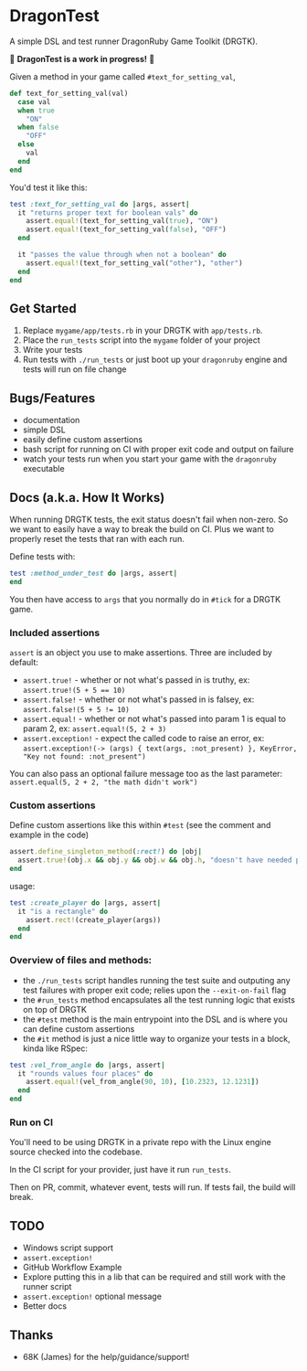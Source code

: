 # DragonTest

A simple DSL and test runner DragonRuby Game Toolkit (DRGTK).

🚧 **DragonTest is a work in progress!** 🚧

Given a method in your game called `#text_for_setting_val`,

``` ruby
def text_for_setting_val(val)
  case val
  when true
    "ON"
  when false
    "OFF"
  else
    val
  end
end
```

You'd test it like this:

``` ruby
test :text_for_setting_val do |args, assert|
  it "returns proper text for boolean vals" do
    assert.equal!(text_for_setting_val(true), "ON")
    assert.equal!(text_for_setting_val(false), "OFF")
  end

  it "passes the value through when not a boolean" do
    assert.equal!(text_for_setting_val("other"), "other")
  end
end
```

## Get Started

1. Replace `mygame/app/tests.rb` in your DRGTK with `app/tests.rb`.
2. Place the `run_tests` script into the `mygame` folder of your project
3. Write your tests
4. Run tests with `./run_tests` or just boot up your `dragonruby` engine and tests will run on file change

## Bugs/Features

- documentation
- simple DSL
- easily define custom assertions
- bash script for running on CI with proper exit code and output on failure
- watch your tests run when you start your game with the `dragonruby` executable

## Docs (a.k.a. How It Works)

When running DRGTK tests, the exit status doesn't fail when non-zero. So we want to easily have a way to break the build on CI. Plus we want to properly reset the tests that ran with each run.

Define tests with:

``` ruby
test :method_under_test do |args, assert|
end
```

You then have access to `args` that you normally do in `#tick` for a DRGTK game.

### Included assertions

`assert` is an object you use to make assertions. Three are included by default:

- `assert.true!` - whether or not what's passed in is truthy, ex: `assert.true!(5 + 5 == 10)`
- `assert.false!` - whether or not what's passed in is falsey, ex: `assert.false!(5 + 5 != 10)`
- `assert.equal!` - whether or not what's passed into param 1 is equal to param 2, ex: `assert.equal!(5, 2 + 3)`
- `assert.exception!` - expect the called code to raise an error, ex: `assert.exception!(-> (args) { text(args, :not_present) }, KeyError, "Key not found: :not_present")`

You can also pass an optional failure message too as the last parameter: `assert.equal(5, 2 + 2, "the math didn't work")`


### Custom assertions

Define custom assertions like this within `#test` (see the comment and example in the code)

``` ruby
assert.define_singleton_method(:rect!) do |obj|
  assert.true!(obj.x && obj.y && obj.w && obj.h, "doesn't have needed properties to be a rectangle")
end
```

usage:

``` ruby
test :create_player do |args, assert|
  it "is a rectangle" do
    assert.rect!(create_player(args))
  end
end
```

### Overview of files and methods:

- the `./run_tests` script handles running the test suite and outputing any test failures with proper exit code; relies upon the `--exit-on-fail` flag
- the `#run_tests` method encapsulates all the test running logic that exists on top of DRGTK
- the `#test` method is the main entrypoint into the DSL and is where you can define custom assertions
- the `#it` method is just a nice little way to organize your tests in a block, kinda like RSpec:

``` ruby
test :vel_from_angle do |args, assert|
  it "rounds values four places" do
    assert.equal!(vel_from_angle(90, 10), [10.2323, 12.1231])
  end
end
```

### Run on CI

You'll need to be using DRGTK in a private repo with the Linux engine source checked into the codebase.

In the CI script for your provider, just have it run `run_tests`.

Then on PR, commit, whatever event, tests will run. If tests fail, the build will break.

## TODO

- Windows script support
- `assert.exception!`
- GitHub Workflow Example
- Explore putting this in a lib that can be required and still work with the runner script
- `assert.exception!` optional message
- Better docs

## Thanks

- 68K (James) for the help/guidance/support!
